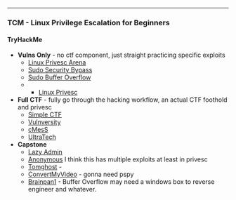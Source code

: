 -- -
### TCM - Linux Privilege Escalation for Beginners
#### TryHackMe
- **Vulns Only** - no ctf component, just straight practicing specific exploits
	- [Linux Privesc Arena](https://tryhackme.com/r/room/linuxprivescarena)
	- [Sudo Security Bypass](https://tryhackme.com/r/room/sudovulnsbypass)
	- [Sudo Buffer Overflow](https://tryhackme.com/r/room/sudovulnsbof)
	- - [Linux Privesc](https://tryhackme.com/r/room/linuxprivesc) 
- **Full CTF** - fully go through the hacking workflow, an actual CTF foothold and privesc
	- [Simple CTF](https://tryhackme.com/r/room/easyctf)
	- [Vulnversity](https://tryhackme.com/r/room/vulnversity)
	- [cMesS](https://tryhackme.com/r/room/cmess) 
	- [UltraTech](https://tryhackme.com/r/room/ultratech1) 
- **Capstone**
	- [Lazy Admin](https://tryhackme.com/r/room/lazyadmin) 
	- [Anonymous](https://tryhackme.com/r/room/anonymous) I think this has multiple exploits at least in privesc
	- [Tomghost](https://tryhackme.com/r/room/tomghost) -
	- [ConvertMyVideo](https://tryhackme.com/r/room/convertmyvideo) - gonna need pspy
	- [Brainpan1](https://tryhackme.com/r/room/brainpan) - Buffer Overflow may need a windows box to reverse engineer and whatever.